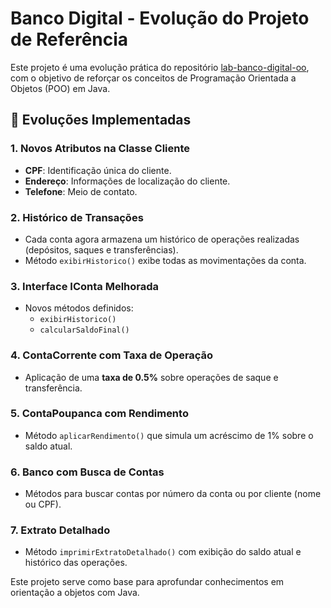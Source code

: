 # Banco Digital - Evolução do Projeto de Referência

Este projeto é uma evolução prática do repositório [lab-banco-digital-oo](https://github.com/falvojr/lab-banco-digital-oo), com o objetivo de reforçar os conceitos de Programação Orientada a Objetos (POO) em Java.

## 📌 Evoluções Implementadas

### 1. Novos Atributos na Classe Cliente
- **CPF**: Identificação única do cliente.
- **Endereço**: Informações de localização do cliente.
- **Telefone**: Meio de contato.

### 2. Histórico de Transações
- Cada conta agora armazena um histórico de operações realizadas (depósitos, saques e transferências).
- Método `exibirHistorico()` exibe todas as movimentações da conta.

### 3. Interface IConta Melhorada
- Novos métodos definidos:
  - `exibirHistorico()`
  - `calcularSaldoFinal()`

### 4. ContaCorrente com Taxa de Operação
- Aplicação de uma **taxa de 0.5%** sobre operações de saque e transferência.

### 5. ContaPoupanca com Rendimento
- Método `aplicarRendimento()` que simula um acréscimo de 1% sobre o saldo atual.

### 6. Banco com Busca de Contas
- Métodos para buscar contas por número da conta ou por cliente (nome ou CPF).

### 7. Extrato Detalhado
- Método `imprimirExtratoDetalhado()` com exibição do saldo atual e histórico das operações.

Este projeto serve como base para aprofundar conhecimentos em orientação a objetos com Java.
